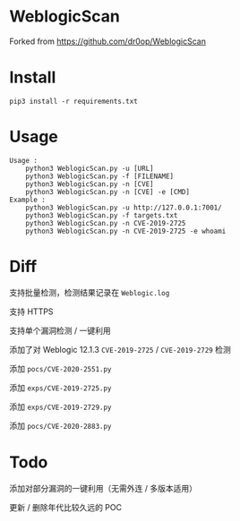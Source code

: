 # WeblogicScan

Forked from https://github.com/dr0op/WeblogicScan

# Install

```
pip3 install -r requirements.txt
```

# Usage

```
Usage :
	python3 WeblogicScan.py -u [URL]
	python3 WeblogicScan.py -f [FILENAME]
	python3 WeblogicScan.py -n [CVE]
	python3 WeblogicScan.py -n [CVE] -e [CMD]
Example :
	python3 WeblogicScan.py -u http://127.0.0.1:7001/
	python3 WeblogicScan.py -f targets.txt
	python3 WeblogicScan.py -n CVE-2019-2725
	python3 WeblogicScan.py -n CVE-2019-2725 -e whoami
```

# Diff

支持批量检测，检测结果记录在 `Weblogic.log`

支持 HTTPS

支持单个漏洞检测 / 一键利用

添加了对 Weblogic 12.1.3 `CVE-2019-2725` / `CVE-2019-2729` 检测

添加 `pocs/CVE-2020-2551.py`

添加 `exps/CVE-2019-2725.py`

添加 `exps/CVE-2019-2729.py`

添加 `pocs/CVE-2020-2883.py`

# Todo

添加对部分漏洞的一键利用（无需外连 / 多版本适用）

更新 / 删除年代比较久远的 POC 
